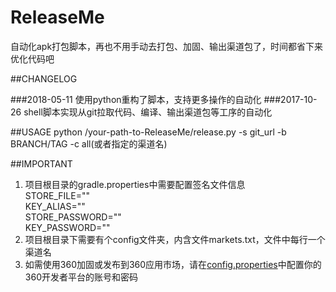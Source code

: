 # ReleaseMe
自动化apk打包脚本，再也不用手动去打包、加固、输出渠道包了，时间都省下来优化代码吧

##CHANGELOG

###2018-05-11
使用python重构了脚本，支持更多操作的自动化
###2017-10-26
shell脚本实现从git拉取代码、编译、输出渠道包等工序的自动化


##USAGE
    python /your-path-to-ReleaseMe/release.py -s git_url -b BRANCH/TAG -c all(或者指定的渠道名)
    
##IMPORTANT
1. 项目根目录的gradle.properties中需要配置签名文件信息<br>
STORE_FILE=""<br>
KEY_ALIAS=""<br>
STORE_PASSWORD=""<br>
KEY_PASSWORD=""<br>
2. 项目根目录下需要有个config文件夹，内含文件markets.txt，文件中每行一个渠道名
3. 如需使用360加固或发布到360应用市场，请在[config.properties](/config.properties)中配置你的360开发者平台的账号和密码